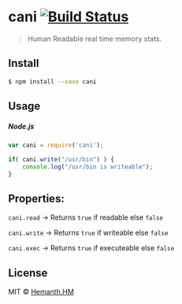 # cani [![Build Status](https://travis-ci.org/hemanth/node-cani.svg?branch=master)](https://travis-ci.org/hemanth/node-cani)

> Human Readable real time memory stats.

## Install

```sh
$ npm install --save cani
```

## Usage

##### Node.js

```js
var cani = require('cani');

if( cani.write("/usr/bin") ) {
	console.log("/usr/bin is writeable");
}
```
## Properties:

`cani.read`  ->  Returns `true` if readable else `false`

`cani.write` ->  Returns `true` if writeable else `false`

`cani.exec`  ->  Returns `true` if executeable else `false`

## License

MIT © [Hemanth.HM](http://h3manth.com)
